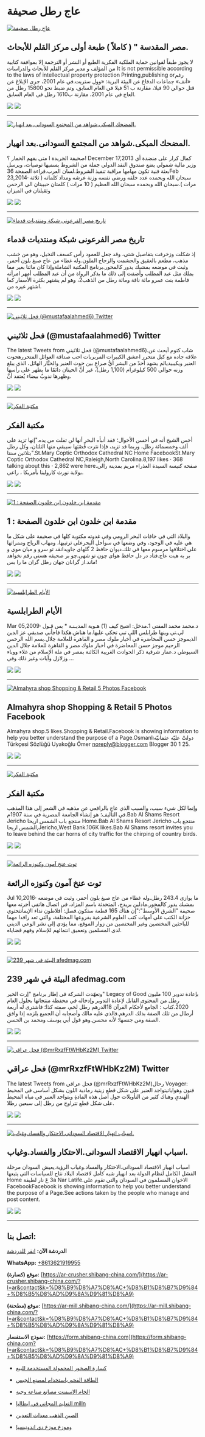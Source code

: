 # عاج رطل صحيفة

<a href="https://swt.shibang-china.com/?l=ar&img&k=%D8%B9%D8%A7%D8%AC+%D8%B1%D8%B7%D9%84+%D8%B5%D8%AD%D9%8A%D9%81%D8%A9" target="_blank">![عاج رطل صحيفة](http://static.shibang-china.com/all-800x300/1496.jpg)</a>

## مصر المقدسة " ( كاملاً ) طبعة أولى مركز القلم للأبحاث.
لا يجوز طبقاً لقوانين حماية الملكية الفكرية الطبع أو النشر أو الترجمة إلا بموافقة كتابية من المؤلف و مدير مركز القلم للأبحاث والدراسات It is not permissible according to the laws of intellectual property protection Printing,publishing orرغم «أنف» جماعات الدفاع عن البيئة البرية: «وول ستريت.في عام 2001، جرى الإبلاغ عن قتل حوالي 90 فيلا، مقارنة ب 51 فيلا في العام السابق، وتم ضبط نحو 15800 رطل من العاج في عام 2001، مقارنة ب1610 رطل في العام السابق.


<a href="https://whatsapp.shibangsoft.com/WhatsApp.php" target="_blank" title="WhatsApp">![](http://static.shibang-china.com/icon/whatsapp.png)</a> <a href="https://swt.shibang-china.com/?l=ar&icon&k=%D8%B9%D8%A7%D8%AC+%D8%B1%D8%B7%D9%84+%D8%B5%D8%AD%D9%8A%D9%81%D8%A9" target="_blank">![](http://static.shibang-china.com/icon/chat-ar.png)</a>

---

<a href="https://swt.shibang-china.com/?l=ar&img&k=%D8%B9%D8%A7%D8%AC+%D8%B1%D8%B7%D9%84+%D8%B5%D8%AD%D9%8A%D9%81%D8%A9" target="_blank">![المضحك المبكى.شواهد من المجتمع السودانى.بعد انهيار.](http://static.shibang-china.com/all-800x300/156.jpg)</a>

## المضحك المبكى.شواهد من المجتمع السودانى.بعد انهيار.
صحيفة الجريدة ا متي يفهم الحمار ؟! December 17,2013 كمال كرار على منضدة أي وزير مالية شمولي يضع صندوق النقد الدولي جملة من الشروط يسميها توصيات، ويرسل بعثة فنية تكون مهامها مراقبة تنفيذ الشروط.لسان العرب.قراءة الصفحة 36Feb 23,2014· سبحان الله وبحمده عدد خلقه ورضى نفسه وزنة عرشه ومداد كلماته ( ثلاثة مرات ).سبحان الله وبحمده سبحان الله العظيم ( 10 مرات ) كلمتان حبيبتان الى الرحمن وثقيلتان في الميزان


<a href="https://whatsapp.shibangsoft.com/WhatsApp.php" target="_blank" title="WhatsApp">![](http://static.shibang-china.com/icon/whatsapp.png)</a> <a href="https://swt.shibang-china.com/?l=ar&icon&k=%D8%B9%D8%A7%D8%AC+%D8%B1%D8%B7%D9%84+%D8%B5%D8%AD%D9%8A%D9%81%D8%A9" target="_blank">![](http://static.shibang-china.com/icon/chat-ar.png)</a>

---

<a href="https://swt.shibang-china.com/?l=ar&img&k=%D8%B9%D8%A7%D8%AC+%D8%B1%D8%B7%D9%84+%D8%B5%D8%AD%D9%8A%D9%81%D8%A9" target="_blank">![تاريخ مصر الفرعونى شبكة ومنتديات قدماء](http://static.shibang-china.com/all-800x300/1141.jpg)</a>

## تاريخ مصر الفرعونى شبكة ومنتديات قدماء
إذ شكلت وزخرفت بتفاصيل شتى، وقد جعل للعمود رأس كسعف النخيل، وهو من خشب مذهب، مطعم بالعقيق والجشمت والزجاج الملون.وله غطاء من عاج صبغ بلون أحمر، وثبت في موضعه بمشبك يدور كالمحور.برنامج المكتبة الشاملةوإذا كان مائتا بعير مما يملك مثل عبد المطلب وأضفت إلى ذلك ما يذكر الرواة من أن عبد المطلب أمهر امرأته فاطمة بنت عمرو مائة ناقة ومائة رطل من الذهب2، وهو لم يشتهر بكثرة الأسفار كما اشتهر غيره من.


<a href="https://whatsapp.shibangsoft.com/WhatsApp.php" target="_blank" title="WhatsApp">![](http://static.shibang-china.com/icon/whatsapp.png)</a> <a href="https://swt.shibang-china.com/?l=ar&icon&k=%D8%B9%D8%A7%D8%AC+%D8%B1%D8%B7%D9%84+%D8%B5%D8%AD%D9%8A%D9%81%D8%A9" target="_blank">![](http://static.shibang-china.com/icon/chat-ar.png)</a>

---

<a href="https://swt.shibang-china.com/?l=ar&img&k=%D8%B9%D8%A7%D8%AC+%D8%B1%D8%B7%D9%84+%D8%B5%D8%AD%D9%8A%D9%81%D8%A9" target="_blank">![فحل ثلاثيني (@mustafaalahmed6) Twitter](http://static.shibang-china.com/all-800x300/471.jpg)</a>

## فحل ثلاثيني (@mustafaalahmed6) Twitter
The latest Tweets from فحل ثلاثيني (@mustafaalahmed6).‏‏شاب كتوم أبحث عن علاقه جاده مع كبل متحرر اعشق الكبيرات المربربات احب صداقة العوائل المتحررهحوت العنبر ويكيبيديالم يشهد أحدٌ من البشر أيُّ صراعٍ بين حوت العنبر والحبَّار الهائل، الذي يبلغ وزنه حوالي 500 كيلوغرام (1,100 رطل)، غير أنَّ الحيتان دائمًا ما يظهر على رأسها وظهرها ندوبٌ بيضاء يُعتقد أنَّ.


<a href="https://whatsapp.shibangsoft.com/WhatsApp.php" target="_blank" title="WhatsApp">![](http://static.shibang-china.com/icon/whatsapp.png)</a> <a href="https://swt.shibang-china.com/?l=ar&icon&k=%D8%B9%D8%A7%D8%AC+%D8%B1%D8%B7%D9%84+%D8%B5%D8%AD%D9%8A%D9%81%D8%A9" target="_blank">![](http://static.shibang-china.com/icon/chat-ar.png)</a>

---

<a href="https://swt.shibang-china.com/?l=ar&img&k=%D8%B9%D8%A7%D8%AC+%D8%B1%D8%B7%D9%84+%D8%B5%D8%AD%D9%8A%D9%81%D8%A9" target="_blank">![مكتبة الفكر](http://static.shibang-china.com/all-800x300/301.jpg)</a>

## مكتبة الفكر
أحس الشيخ أنه في أحسن الأحوال؛ فقد أنبأه البحر أنها لن تفلت من يده."إنها تزيد على ألف وخمسمائة رطل، وربما قد تزيد، فإذا نثرت قُصْبَها سيبقى منها الثلثان، وكل رطل بثلاثين سنتا".St.Mary Coptic Orthodox Cathedral NC Home FacebookSt.Mary Coptic Orthodox Cathedral NC,Raleigh,North Carolina.8,197 likes · 368 talking about this · 2,862 were here.‎صفحة كنيسة السيدة العذراء مريم بمدينة رالي بولاية نورث كارولينا بأمريكا ، راعي.


<a href="https://whatsapp.shibangsoft.com/WhatsApp.php" target="_blank" title="WhatsApp">![](http://static.shibang-china.com/icon/whatsapp.png)</a> <a href="https://swt.shibang-china.com/?l=ar&icon&k=%D8%B9%D8%A7%D8%AC+%D8%B1%D8%B7%D9%84+%D8%B5%D8%AD%D9%8A%D9%81%D8%A9" target="_blank">![](http://static.shibang-china.com/icon/chat-ar.png)</a>

---

<a href="https://swt.shibang-china.com/?l=ar&img&k=%D8%B9%D8%A7%D8%AC+%D8%B1%D8%B7%D9%84+%D8%B5%D8%AD%D9%8A%D9%81%D8%A9" target="_blank">![مقدمة ابن خلدون ابن خلدون الصفحة : 1](http://static.shibang-china.com/all-800x300/775.jpg)</a>

## مقدمة ابن خلدون ابن خلدون الصفحة : 1
والبلاد التي في حافات البحر الرومي وفي غدوته مكتوبة كلها في صحيفة على شكل ما هي عليه في الوجود، وفي وضعها في سواحل البحرعلى ترتيبها، ومهاب الرياح وممراتها على اختلافها مرسوم معها في تلك.دیوان حافظ 2 گلهای جاویدانقد تو سرو و ميان موی و بر به هيت عاج.فتاد در دل حافظ هوای چون تو شهی.چو بر صحيفه هستی رقم نخواهد ماند.از گرانان جهان رطل گران ما را بس!


<a href="https://whatsapp.shibangsoft.com/WhatsApp.php" target="_blank" title="WhatsApp">![](http://static.shibang-china.com/icon/whatsapp.png)</a> <a href="https://swt.shibang-china.com/?l=ar&icon&k=%D8%B9%D8%A7%D8%AC+%D8%B1%D8%B7%D9%84+%D8%B5%D8%AD%D9%8A%D9%81%D8%A9" target="_blank">![](http://static.shibang-china.com/icon/chat-ar.png)</a>

---

<a href="https://swt.shibang-china.com/?l=ar&img&k=%D8%B9%D8%A7%D8%AC+%D8%B1%D8%B7%D9%84+%D8%B5%D8%AD%D9%8A%D9%81%D8%A9" target="_blank">![الأيام الطرابلسية](http://static.shibang-china.com/all-800x300/178.jpg)</a>

## الأيام الطرابلسية
Mar 05,2009· د.محمد محمد المفتي 1.مدخل: اشبح كيف (1) هـوية المديـنـة * بس قـول لي.تي وينها طرابلس اللي تبي تحكي عليها.ما هناش.هكذا فاجأني صديقي عز الدين الذيموجز حسن المحاضرة في أخبار ملوك مصر و القاهرة للعلامة جلال.بسم الله الرحمن الرحيم موجز حسن المحاضرة في أخبار ملوك مصر و القاهرة للعلامة جلال الدين السيوطي د.عمار شرقية ذكر الحوادث الغريبة الكائنة بمصر في ملة الإسلام من غلاء ووباء وزلازل وآيات وغير ذلك وفي …


<a href="https://whatsapp.shibangsoft.com/WhatsApp.php" target="_blank" title="WhatsApp">![](http://static.shibang-china.com/icon/whatsapp.png)</a> <a href="https://swt.shibang-china.com/?l=ar&icon&k=%D8%B9%D8%A7%D8%AC+%D8%B1%D8%B7%D9%84+%D8%B5%D8%AD%D9%8A%D9%81%D8%A9" target="_blank">![](http://static.shibang-china.com/icon/chat-ar.png)</a>

---

<a href="https://swt.shibang-china.com/?l=ar&img&k=%D8%B9%D8%A7%D8%AC+%D8%B1%D8%B7%D9%84+%D8%B5%D8%AD%D9%8A%D9%81%D8%A9" target="_blank">![Almahyra shop Shopping & Retail 5 Photos Facebook](http://static.shibang-china.com/all-800x300/1011.jpg)</a>

## Almahyra shop Shopping & Retail 5 Photos Facebook
Almahyra shop.5 likes.Shopping & Retail.Facebook is showing information to help you better understand the purpose of a Page.Osmanlıدولتْ علیّه عثمانیّه Türkçesi Sözlüğü Uyakoğlu Ömer noreply@blogger.com Blogger 30 1 25.


<a href="https://whatsapp.shibangsoft.com/WhatsApp.php" target="_blank" title="WhatsApp">![](http://static.shibang-china.com/icon/whatsapp.png)</a> <a href="https://swt.shibang-china.com/?l=ar&icon&k=%D8%B9%D8%A7%D8%AC+%D8%B1%D8%B7%D9%84+%D8%B5%D8%AD%D9%8A%D9%81%D8%A9" target="_blank">![](http://static.shibang-china.com/icon/chat-ar.png)</a>

---

<a href="https://swt.shibang-china.com/?l=ar&img&k=%D8%B9%D8%A7%D8%AC+%D8%B1%D8%B7%D9%84+%D8%B5%D8%AD%D9%8A%D9%81%D8%A9" target="_blank">![مكتبة الفكر](http://static.shibang-china.com/all-800x300/994.jpg)</a>

## مكتبة الفكر
وإنما لكل شيء سبب، والسبب الذي عاج بالرافعي عن مذهبه في الشعر إلى هذا المذهب في التأليف؛ هو إنشاء الجامعة المصرية في سنة 1907م.Bab Al Shams Resort Jericho منتجع باب الشمس اريحا Home.‎Bab Al Shams Resort Jericho منتجع باب الشمس اريحا‎,Jericho,West Bank.106K likes.Bab Al Shams resort invites you to leave behind the car horns of city traffic for the chirping of country birds.


<a href="https://whatsapp.shibangsoft.com/WhatsApp.php" target="_blank" title="WhatsApp">![](http://static.shibang-china.com/icon/whatsapp.png)</a> <a href="https://swt.shibang-china.com/?l=ar&icon&k=%D8%B9%D8%A7%D8%AC+%D8%B1%D8%B7%D9%84+%D8%B5%D8%AD%D9%8A%D9%81%D8%A9" target="_blank">![](http://static.shibang-china.com/icon/chat-ar.png)</a>

---

<a href="https://swt.shibang-china.com/?l=ar&img&k=%D8%B9%D8%A7%D8%AC+%D8%B1%D8%B7%D9%84+%D8%B5%D8%AD%D9%8A%D9%81%D8%A9" target="_blank">![توت عنخ آمون وكنوزه الرائعة](http://static.shibang-china.com/all-800x300/1263.jpg)</a>

## توت عنخ آمون وكنوزه الرائعة
Jul 10,2016· ما يوازى 243.4 رطل.وله غطاء من عاج صبغ بلون أحمر، وثبت في موضعه بمشبك يدور كالمحور.مادلين بريدج، المتحدثة باسم المزاد، في اتصال هاتفي أجرته معها صحيفة "الشرق الأوسط":"إن هناك 165 قطعة ستكون.فصل: أفلاطون نداء الإيمانتحتوي خزانة الكتب على أمهات كتب العلوم الشرعية بفروعها المختلفة، والتي تعد رافدا مهما للباحثين المختصين وغير المختصين من زوار الموقع، مما يؤدي إلى نشر الوعي الديني لدى المسلمين وتعميق انتمائهم للإسلام وفهم قضاياه.


<a href="https://whatsapp.shibangsoft.com/WhatsApp.php" target="_blank" title="WhatsApp">![](http://static.shibang-china.com/icon/whatsapp.png)</a> <a href="https://swt.shibang-china.com/?l=ar&icon&k=%D8%B9%D8%A7%D8%AC+%D8%B1%D8%B7%D9%84+%D8%B5%D8%AD%D9%8A%D9%81%D8%A9" target="_blank">![](http://static.shibang-china.com/icon/chat-ar.png)</a>

---

<a href="https://swt.shibang-china.com/?l=ar&img&k=%D8%B9%D8%A7%D8%AC+%D8%B1%D8%B7%D9%84+%D8%B5%D8%AD%D9%8A%D9%81%D8%A9" target="_blank">![البيئة في شهر 239 afedmag.com](http://static.shibang-china.com/all-800x300/1472.jpg)</a>

## البيئة في شهر 239 afedmag.com
وتعهّدت الشركة في إطار برنامج "إرث الخير" Legacy of Good بإعادة تدوير 100 مليون رطل من المحتوى القابل لإعادة التدوير وإدخاله في محفظة منتجاتها بحلول العام 2020.كتاب : الجامع لأحكام القرآن 18الدرهم رطل لحم، صفته كذا؛ فاشترى له أربعة أرطال من تلك الصفة بذلك الدرهم.فالذي عليه مالك وأصحابه أن الجميع يلزمه إذا وافق الصفة ومن جنسها؛ لأنه محسن.وهو قول أبي يوسف ومحمد بن الحسن.


<a href="https://whatsapp.shibangsoft.com/WhatsApp.php" target="_blank" title="WhatsApp">![](http://static.shibang-china.com/icon/whatsapp.png)</a> <a href="https://swt.shibang-china.com/?l=ar&icon&k=%D8%B9%D8%A7%D8%AC+%D8%B1%D8%B7%D9%84+%D8%B5%D8%AD%D9%8A%D9%81%D8%A9" target="_blank">![](http://static.shibang-china.com/icon/chat-ar.png)</a>

---

<a href="https://swt.shibang-china.com/?l=ar&img&k=%D8%B9%D8%A7%D8%AC+%D8%B1%D8%B7%D9%84+%D8%B5%D8%AD%D9%8A%D9%81%D8%A9" target="_blank">![فحل عراقي (@mrRxzfFtWHbKz2M) Twitter](http://static.shibang-china.com/all-800x300/348.jpg)</a>

## فحل عراقي (@mrRxzfFtWHbKz2M) Twitter
The latest Tweets from فحل عراقي (@mrRxzfFtWHbKz2M)رحال Voyager: فنون وهواياتيتواجد العنبر على شكل قطع زيتية رمادية اللون بشكل أساسي في المحيط الهنديِ وهناك كثير من التأويلات حول أصل هذه المادةِ ويتواجد العنبر في مياه المحيطَ على شكل قطع تتراوح من رطل إلى سبعين رطلا.


<a href="https://whatsapp.shibangsoft.com/WhatsApp.php" target="_blank" title="WhatsApp">![](http://static.shibang-china.com/icon/whatsapp.png)</a> <a href="https://swt.shibang-china.com/?l=ar&icon&k=%D8%B9%D8%A7%D8%AC+%D8%B1%D8%B7%D9%84+%D8%B5%D8%AD%D9%8A%D9%81%D8%A9" target="_blank">![](http://static.shibang-china.com/icon/chat-ar.png)</a>

---

<a href="https://swt.shibang-china.com/?l=ar&img&k=%D8%B9%D8%A7%D8%AC+%D8%B1%D8%B7%D9%84+%D8%B5%D8%AD%D9%8A%D9%81%D8%A9" target="_blank">![اسباب انهيار الاقتصاد السودانى.الاحتكار والفساد.وغياب.](http://static.shibang-china.com/all-800x300/43.jpg)</a>

## اسباب انهيار الاقتصاد السودانى.الاحتكار والفساد.وغياب.
اسباب انهيار الاقتصاد السودانى.الاحتكار والفساد.وغياب الرؤية.يعيش السودان مرحلة الفشل الكامل لنظام الدولة بعد انهيار شبه كامل لاقتصاد البلاد نتاج للسياسات التى يتبعها الاخوان المسلمون فى السودان والتى تقوم على.‫3a Nar Latife عَ نار لطيفة Home Facebook‬Facebook is showing information to help you better understand the purpose of a Page.See actions taken by the people who manage and post content.


<a href="https://whatsapp.shibangsoft.com/WhatsApp.php" target="_blank" title="WhatsApp">![](http://static.shibang-china.com/icon/whatsapp.png)</a> <a href="https://swt.shibang-china.com/?l=ar&icon&k=%D8%B9%D8%A7%D8%AC+%D8%B1%D8%B7%D9%84+%D8%B5%D8%AD%D9%8A%D9%81%D8%A9" target="_blank">![](http://static.shibang-china.com/icon/chat-ar.png)</a>

---
## اتصل بنا:

**الدردشة الآن:** [انقر للدردشة](https://swt.shibang-china.com?l=ar&contact&k=%D8%B9%D8%A7%D8%AC+%D8%B1%D8%B7%D9%84+%D8%B5%D8%AD%D9%8A%D9%81%D8%A9)

**WhatsApp:**  [+8613621919955](https://whatsapp.shibangsoft.com/WhatsApp.php)

**موقع (كسارة):** [https://ar-crusher.shibang-china.com/](https://ar-crusher.shibang-china.com/?l=ar&contact&k=%D8%B9%D8%A7%D8%AC+%D8%B1%D8%B7%D9%84+%D8%B5%D8%AD%D9%8A%D9%81%D8%A9)

**موقع (مطحنة):** [https://ar-mill.shibang-china.com/](https://ar-mill.shibang-china.com/?l=ar&contact&k=%D8%B9%D8%A7%D8%AC+%D8%B1%D8%B7%D9%84+%D8%B5%D8%AD%D9%8A%D9%81%D8%A9)

**نموذج الاستفسار:** [https://form.shibang-china.com](https://form.shibang-china.com?l=ar&contact&k=%D8%B9%D8%A7%D8%AC+%D8%B1%D8%B7%D9%84+%D8%B5%D8%AD%D9%8A%D9%81%D8%A9)

* [كسارة الصخور المحمولة المستخدمة للبيع](../9/%D9%83%D8%B3%D8%A7%D8%B1%D8%A9%20%D8%A7%D9%84%D8%B5%D8%AE%D9%88%D8%B1%20%D8%A7%D9%84%D9%85%D8%AD%D9%85%D9%88%D9%84%D8%A9%20%D8%A7%D9%84%D9%85%D8%B3%D8%AA%D8%AE%D8%AF%D9%85%D8%A9%20%D9%84%D9%84%D8%A8%D9%8A%D8%B9.md)

* [الطاقة الفحم باستخدام لمصنع الجبس](../8/%D8%A7%D9%84%D8%B7%D8%A7%D9%82%D8%A9%20%D8%A7%D9%84%D9%81%D8%AD%D9%85%20%D8%A8%D8%A7%D8%B3%D8%AA%D8%AE%D8%AF%D8%A7%D9%85%20%D9%84%D9%85%D8%B5%D9%86%D8%B9%20%D8%A7%D9%84%D8%AC%D8%A8%D8%B3.md)

* [الخام الاسمنت مصانع صناعة وجبة](../8/%D8%A7%D9%84%D8%AE%D8%A7%D9%85%20%D8%A7%D9%84%D8%A7%D8%B3%D9%85%D9%86%D8%AA%20%D9%85%D8%B5%D8%A7%D9%86%D8%B9%20%D8%B5%D9%86%D8%A7%D8%B9%D8%A9%20%D9%88%D8%AC%D8%A8%D8%A9.md)

* [التعليم المجاني في إيطاليا milln](../10/%D8%A7%D9%84%D8%AA%D8%B9%D9%84%D9%8A%D9%85%20%D8%A7%D9%84%D9%85%D8%AC%D8%A7%D9%86%D9%8A%20%D9%81%D9%8A%20%D8%A5%D9%8A%D8%B7%D8%A7%D9%84%D9%8A%D8%A7%20milln.md)

* [الصين الذهب معدات التعدين](../8/%D8%A7%D9%84%D8%B5%D9%8A%D9%86%20%D8%A7%D9%84%D8%B0%D9%87%D8%A8%20%D9%85%D8%B9%D8%AF%D8%A7%D8%AA%20%D8%A7%D9%84%D8%AA%D8%B9%D8%AF%D9%8A%D9%86.md)

* [وموزع موزع دي اندونيسيا](../9/%D9%88%D9%85%D9%88%D8%B2%D8%B9%20%D9%85%D9%88%D8%B2%D8%B9%20%D8%AF%D9%8A%20%D8%A7%D9%86%D8%AF%D9%88%D9%86%D9%8A%D8%B3%D9%8A%D8%A7.md)